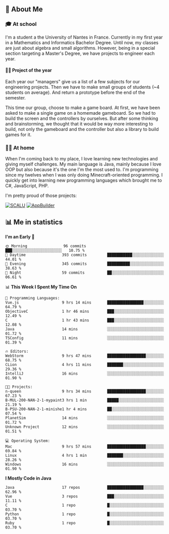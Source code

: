 ## 👀 About Me

### 🎓 At school

I'm a student a the University of Nantes in France. Currently in my first year in a Mathematics and Informatics Bachelor Degree. Until now, my classes are just about algebra and small algorithms. However, being in a special section targeting a Master's Degree, we have projects to engineer each year. 

#### 🔧🔬 Project of the year

Each year our "managers" give us a list of a few subjects for our engineering projects. Then we have to make small groups of students (~4 students on average). And return a prototype before the end of the semester.

This time our group, choose to make a game board. At first, we have been asked to make a single game on a homemade gameboard. So we had to build the screen and the controllers by ourselves. 
But after some thinking and brainstorming, we thought that it would be way more interesting to build, not only the gameboard and the controller but also a library to build games for it.

### 👨‍💻 At home

When I'm coming back to my place, I love learning new technologies and giving myself challenges. My main language is Java, mainly because I love OOP but also because it's the one I'm the most used to. I'm programming since my twelves when I was only doing Minecraft-oriented programming.  I quickly get into learning new programming languages which brought me to C#, JavaScript, PHP. 

I'm pretty proud of those projects:

[![SCALU](https://github-readme-stats.vercel.app/api/pin?username=renardfute&repo=SCALU)](https://github.com/renardfute/scalu)
[![AppBuilder](https://github-readme-stats.vercel.app/api/pin?username=pulsedev2&repo=AppBuilder)](https://github.com/pulsedev2/AppBuilder)

## 📊 Me in statistics
<!--START_SECTION:waka-->
**I'm an Early 🐤** 

```text
🌞 Morning                96 commits          ███░░░░░░░░░░░░░░░░░░░░░░   10.75 % 
🌆 Daytime                393 commits         ███████████░░░░░░░░░░░░░░   44.01 % 
🌃 Evening                345 commits         ██████████░░░░░░░░░░░░░░░   38.63 % 
🌙 Night                  59 commits          ██░░░░░░░░░░░░░░░░░░░░░░░   06.61 % 
```


📊 **This Week I Spent My Time On** 

```text
💬 Programming Languages: 
Vue.js                   9 hrs 14 mins       ████████████████░░░░░░░░░   64.79 % 
ObjectiveC               1 hr 46 mins        ███░░░░░░░░░░░░░░░░░░░░░░   12.49 % 
C                        1 hr 43 mins        ███░░░░░░░░░░░░░░░░░░░░░░   12.08 % 
Java                     14 mins             ░░░░░░░░░░░░░░░░░░░░░░░░░   01.72 % 
TSConfig                 11 mins             ░░░░░░░░░░░░░░░░░░░░░░░░░   01.39 % 

🔥 Editors: 
WebStorm                 9 hrs 47 mins       █████████████████░░░░░░░░   68.75 % 
CLion                    4 hrs 11 mins       ███████░░░░░░░░░░░░░░░░░░   29.36 % 
IntelliJ                 16 mins             ░░░░░░░░░░░░░░░░░░░░░░░░░   01.90 % 

🐱‍💻 Projects: 
n-queen                  9 hrs 34 mins       █████████████████░░░░░░░░   67.23 % 
B-MUL-200-NAN-2-1-mypaint3 hrs 1 min         █████░░░░░░░░░░░░░░░░░░░░   21.19 % 
B-PSU-200-NAN-2-1-minishe1 hr 4 mins         ██░░░░░░░░░░░░░░░░░░░░░░░   07.54 % 
PlanetSim                14 mins             ░░░░░░░░░░░░░░░░░░░░░░░░░   01.72 % 
Unknown Project          12 mins             ░░░░░░░░░░░░░░░░░░░░░░░░░   01.51 % 

💻 Operating System: 
Mac                      9 hrs 57 mins       █████████████████░░░░░░░░   69.84 % 
Linux                    4 hrs 1 min         ███████░░░░░░░░░░░░░░░░░░   28.26 % 
Windows                  16 mins             ░░░░░░░░░░░░░░░░░░░░░░░░░   01.90 % 
```

**I Mostly Code in Java** 

```text
Java                     17 repos            ████████████████░░░░░░░░░   62.96 % 
Vue                      3 repos             ███░░░░░░░░░░░░░░░░░░░░░░   11.11 % 
C                        1 repo              █░░░░░░░░░░░░░░░░░░░░░░░░   03.70 % 
Python                   1 repo              █░░░░░░░░░░░░░░░░░░░░░░░░   03.70 % 
Ruby                     1 repo              █░░░░░░░░░░░░░░░░░░░░░░░░   03.70 % 
```




<!--END_SECTION:waka-->
